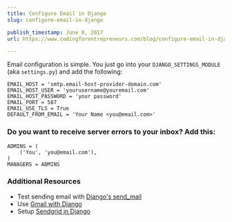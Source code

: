 ```yaml
---
title: Configure Email in Django
slug: configure-email-in-django

publish_timestamp: June 8, 2017
url: https://www.codingforentrepreneurs.com/blog/configure-email-in-django/

---
```



Email configuration is simple. You just go into your `DJANGO_SETTINGS_MODULE` (aka `settings.py`) and add the following:

```
EMAIL_HOST = 'smtp.email-host-provider-domain.com'
EMAIL_HOST_USER = 'yourusername@youremail.com'
EMAIL_HOST_PASSWORD = 'your password'
EMAIL_PORT = 587
EMAIL_USE_TLS = True
DEFAULT_FROM_EMAIL = 'Your Name <you@email.com>'
```

### Do you want to receive server errors to your inbox? Add this:
```
ADMINS = (
    ('You', 'you@email.com'),
)
MANAGERS = ADMINS
```


### Additional Resources
- Test sending email with [Django's send_mail](https://www.codingforentrepreneurs.com/blog/testing-email-in-django-with-send-mail/)
- Use [Gmail with Django](https://www.codingforentrepreneurs.com/blog/use-gmail-for-email-in-django/)
- Setup [Sendgrid in Django](https://www.codingforentrepreneurs.com/blog/sendgrid-email-settings-for-django/)
